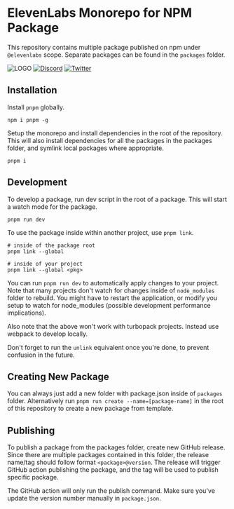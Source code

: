# ElevenLabs Monorepo for NPM Package

This repository contains multiple package published on npm under `@elevenlabs` scope.
Separate packages can be found in the `packages` folder.

![LOGO](https://github.com/elevenlabs/elevenlabs-python/assets/12028621/21267d89-5e82-4e7e-9c81-caf30b237683)
[![Discord](https://badgen.net/badge/black/ElevenLabs/icon?icon=discord&label)](https://discord.gg/elevenlabs)
[![Twitter](https://badgen.net/badge/black/elevenlabsio/icon?icon=twitter&label)](https://twitter.com/elevenlabsio)


## Installation

Install `pnpm` globally.

```shell
npm i pnpm -g
```

Setup the monorepo and install dependencies in the root of the repository.
This will also install dependencies for all the packages in the packages folder, and symlink local packages where appropriate.

```shell
pnpm i
```

## Development

To develop a package, run dev script in the root of a package.
This will start a watch mode for the package.

```shell
pnpm run dev
```

To use the package inside within another project, use `pnpm link`.

```shell
# inside of the package root
pnpm link --global

# inside of your project
pnpm link --global <pkg>
```

You can run `pnpm run dev` to automatically apply changes to your project.
Note that many projects don't watch for changes inside of `node_modules` folder to rebuild.
You might have to restart the application, or modify you setup to watch for node_modules (possible development performance implications).

Also note that the above won't work with turbopack projects. Instead use webpack to develop locally.

Don't forget to run the `unlink` equivalent once you're done, to prevent confusion in the future.

## Creating New Package

You can always just add a new folder with package.json inside of `packages` folder.
Alternatively run `pnpm run create --name=[package-name]` in the root of this repository to create a new package from template.

## Publishing

To publish a package from the packages folder, create new GitHub release.
Since there are multiple packages contained in this folder, the release name/tag should follow format `<package>@version`.
The release will trigger GitHub action publishing the package, and the tag will be used to publish specific package.

The GitHub action will only run the publish command. Make sure you've update the version number manually in `package.json`.

